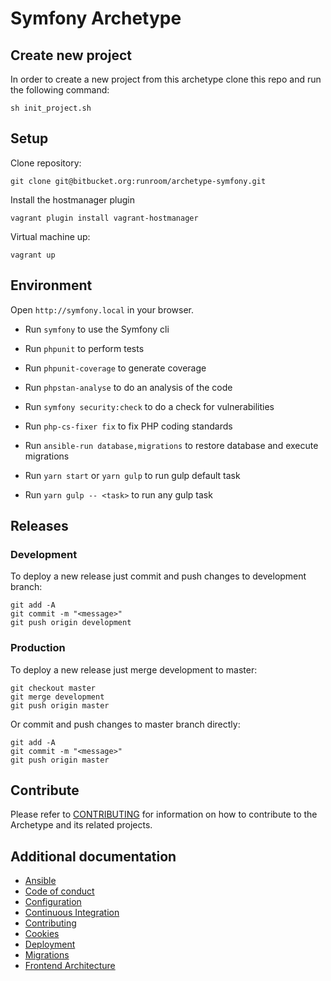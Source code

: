# Symfony Archetype

## Create new project

In order to create a new project from this archetype clone this repo and run the following command:

    sh init_project.sh

## Setup

Clone repository:

    git clone git@bitbucket.org:runroom/archetype-symfony.git

Install the hostmanager plugin

    vagrant plugin install vagrant-hostmanager

Virtual machine up:

    vagrant up


## Environment

Open `http://symfony.local` in your browser.

- Run `symfony` to use the Symfony cli
- Run `phpunit` to perform tests
- Run `phpunit-coverage` to generate coverage
- Run `phpstan-analyse` to do an analysis of the code
- Run `symfony security:check` to do a check for vulnerabilities
- Run `php-cs-fixer fix` to fix PHP coding standards
- Run `ansible-run database,migrations` to restore database and execute migrations

- Run `yarn start` or `yarn gulp` to run gulp default task
- Run `yarn gulp -- <task>` to run any gulp task


## Releases

### Development

To deploy a new release just commit and push changes to development branch:

    git add -A
    git commit -m "<message>"
    git push origin development

### Production

To deploy a new release just merge development to master:

    git checkout master
    git merge development
    git push origin master

Or commit and push changes to master branch directly:

    git add -A
    git commit -m "<message>"
    git push origin master

## Contribute

Please refer to [CONTRIBUTING](doc/Contributing.md) for information on how
to contribute to the Archetype and its related projects.

## Additional documentation

- [Ansible](doc/Ansible.md)
- [Code of conduct](doc/Code_of_conduct.md)
- [Configuration](doc/Configuration.md)
- [Continuous Integration](doc/Continuous_integration.md)
- [Contributing](doc/Contributing.md)
- [Cookies](doc/Coookies.md)
- [Deployment](doc/Deployment.md)
- [Migrations](doc/Migrations.md)
- [Frontend Architecture](doc/frontend/architecture/Index.md)
